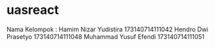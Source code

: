 # uasreact
Nama Kelompok :
Hamim Nizar Yudistira 173140714111042
Hendro Dwi Prasetyo 173140714111048
Muhammad Yusuf Efendi 173140714111051

